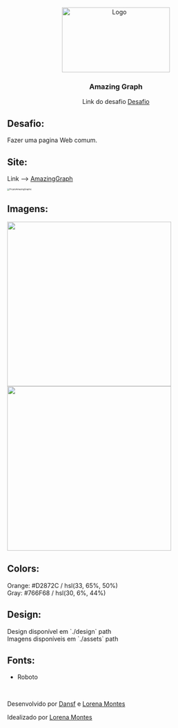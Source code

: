 <br />

<p align="center">
  <a href="http://www.freepik.com">
    <img src="https://trello-attachments.s3.amazonaws.com/590fa896d2d25e50583de620/874x512/2bc76fc9373587c9d5ca571d19530719/4435_1.png" alt="Logo" width="250" height="150">
  </a>

  <h3 align="center">Amazing Graph</h3>

  <p align="center">
    Link do desafio <a href="https://github.com/Lorenalgm/AmazingGraph">Desafio</a>
  </p>

</p>

<h2>
    Desafio:
</h2>

<p>
    Fazer uma pagina Web comum.
</p>



 <h2>
     Site:
 </h2>

Link --> <a href="https://dev-web-desafio-amazing-graph.vercel.app/">AmazingGraph</a>



<img src="https://user-images.githubusercontent.com/63010902/127250262-e865d001-f014-4326-b408-1477af8af770.gif" alt="ProjetoAmazingGraphic" style="zoom: 33%;" />

<h2>
    Imagens:
</h2>



<img src="https://trello-attachments.s3.amazonaws.com/590fa7f5a8ab015d0cf88052/590fa896d2d25e50583de620/255f1d04baf02f7e818c6e4ec36ddddf/desktop.png" width="380" height="380">



<img src="https://trello-attachments.s3.amazonaws.com/590fa7f5a8ab015d0cf88052/590fa896d2d25e50583de620/cb82a7069f698bde3bafb4ea20316951/mockuper_(1)_(1).png" width="380" height="380">




<h2>
    Colors:
</h2>

<p>
    Orange: #D2872C  /  hsl(33, 65%, 50%)<br>
	Gray: #766F68  /  hsl(30, 6%, 44%)
</p>



<h2>
    Design:
</h2>

<p>
    Design disponível em `./design` path<br>
	Imagens disponíveis em `./assets` path<br>
</p>



<h2>
    Fonts:
</h2>

<ul>
    <li>Roboto</li>
</ul>

<br>

Desenvolvido por <a href="https://github.com/dansf">Dansf</a> e <a href="https://www.linkedin.com/in/lorenagmontes/">Lorena Montes</a>

Idealizado por  <a href="https://www.linkedin.com/in/lorenagmontes/">Lorena Montes</a>

